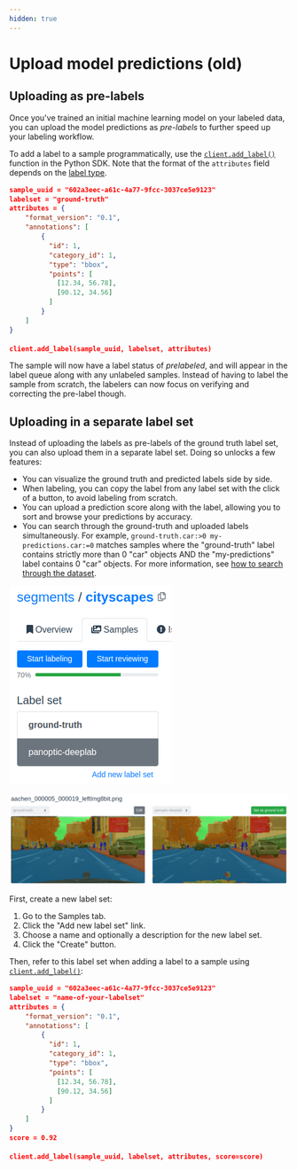 ```yaml
---
hidden: true
---
```


# Upload model predictions (old)

## Uploading as pre-labels

Once you've trained an initial machine learning model on your labeled data, you can upload the model predictions as _pre-labels_ to further speed up your labeling workflow.

To add a label to a sample programmatically, use the [`client.add_label()`](https://sdkdocs.segments.ai/en/latest/client.html#create-a-label) function in the Python SDK. Note that the format of the `attributes` field depends on the [label type](../reference/label-types.md).

```json
sample_uuid = "602a3eec-a61c-4a77-9fcc-3037ce5e9123"
labelset = "ground-truth"
attributes = {
    "format_version": "0.1",
    "annotations": [
        {
          "id": 1,
          "category_id": 1,
          "type": "bbox",
          "points": [
            [12.34, 56.78],
            [90.12, 34.56]
          ]
        }
    ]
}

client.add_label(sample_uuid, labelset, attributes)
```

The sample will now have a label status of _prelabeled_, and will appear in the label queue along with any unlabeled samples. Instead of having to label the sample from scratch, the labelers can now focus on verifying and correcting the pre-label though.

## Uploading in a separate label set

Instead of uploading the labels as pre-labels of the ground truth label set, you can also upload them in a separate label set. Doing so unlocks a few features:

* You can visualize the ground truth and predicted labels side by side.
* When labeling, you can copy the label from any label set with the click of a button, to avoid labeling from scratch.
* You can upload a prediction score along with the label, allowing you to sort and browse your predictions by accuracy.
* You can search through the ground-truth and uploaded labels simultaneously. For example,  `ground-truth.car:>0 my-predictions.car:=0` matches samples where the "ground-truth" label contains strictly more than 0 "car" objects AND the "my-predictions" label contains 0 "car" objects. For more information, see [how to search through the dataset](../search-functionality.md).

![](<../.gitbook/assets/image (5).png>)

![](<../.gitbook/assets/image (12) (1).png>)

First, create a new label set:

1. Go to the Samples tab.
2. Click the "Add new label set" link.
3. Choose a name and optionally a description for the new label set.
4. Click the "Create" button.

Then, refer to this label set when adding a label to a sample using [`client.add_label()`](https://sdkdocs.segments.ai/en/latest/client.html#create-a-label):

```json
sample_uuid = "602a3eec-a61c-4a77-9fcc-3037ce5e9123"
labelset = "name-of-your-labelset"
attributes = {
    "format_version": "0.1",
    "annotations": [
        {
          "id": 1,
          "category_id": 1,
          "type": "bbox",
          "points": [
            [12.34, 56.78],
            [90.12, 34.56]
          ]
        }
    ]
}
score = 0.92

client.add_label(sample_uuid, labelset, attributes, score=score)
```



